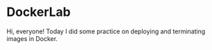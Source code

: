 # DockerLab
Hi, everyone! Today I did some practice on deploying and terminating images in Docker. 

